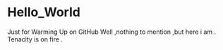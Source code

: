 # Hello_World
Just for  Warming Up on GitHub 
Well ,nothing to mention ,but here i am .
Tenacity is on fire .

